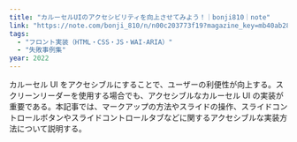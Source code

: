 ```yaml
---
title: "カルーセルUIのアクセシビリティを向上させてみよう！｜bonji810｜note"
link: "https://note.com/bonji_810/n/n00c203773f19?magazine_key=mb40ab2856a4c"
tags:
  - "フロント実装（HTML・CSS・JS・WAI-ARIA）"
  - "失敗事例集"
year: 2022
---
```


カルーセル UI をアクセシブルにすることで、ユーザーの利便性が向上する。スクリーンリーダーを使用する場合でも、アクセシブルなカルーセル UI の実装が重要である。本記事では、マークアップの方法やスライドの操作、スライドコントロールボタンやスライドコントロールタブなどに関するアクセシブルな実装方法について説明する。
